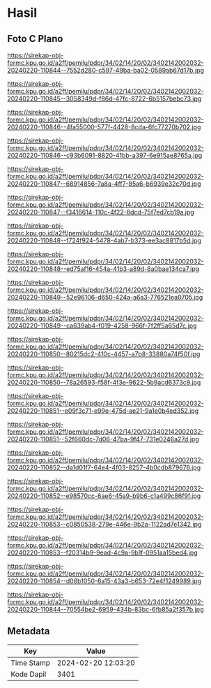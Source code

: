 # Hasil

## Foto C Plano

https://sirekap-obj-formc.kpu.go.id/a2ff/pemilu/pdpr/34/02/14/20/02/3402142002032-20240220-110844--7552d280-c597-49ba-ba02-0589ab67d17b.jpg

https://sirekap-obj-formc.kpu.go.id/a2ff/pemilu/pdpr/34/02/14/20/02/3402142002032-20240220-110845--3058349d-f86d-47fc-8722-6b5157bebc73.jpg

https://sirekap-obj-formc.kpu.go.id/a2ff/pemilu/pdpr/34/02/14/20/02/3402142002032-20240220-110846--4fa55000-577f-4428-8cda-6fc77270b702.jpg

https://sirekap-obj-formc.kpu.go.id/a2ff/pemilu/pdpr/34/02/14/20/02/3402142002032-20240220-110846--c93b6091-8820-41bb-a397-6e915ae8765a.jpg

https://sirekap-obj-formc.kpu.go.id/a2ff/pemilu/pdpr/34/02/14/20/02/3402142002032-20240220-110847--68914856-7a8a-4ff7-85a6-b6939e32c70d.jpg

https://sirekap-obj-formc.kpu.go.id/a2ff/pemilu/pdpr/34/02/14/20/02/3402142002032-20240220-110847--f3416614-110c-4f22-8dcd-75f7ed7cb19a.jpg

https://sirekap-obj-formc.kpu.go.id/a2ff/pemilu/pdpr/34/02/14/20/02/3402142002032-20240220-110848--f724f924-5478-4ab7-b373-ee3ac8817b5d.jpg

https://sirekap-obj-formc.kpu.go.id/a2ff/pemilu/pdpr/34/02/14/20/02/3402142002032-20240220-110848--ed75af16-454a-41b3-a89d-8a0bae134ca7.jpg

https://sirekap-obj-formc.kpu.go.id/a2ff/pemilu/pdpr/34/02/14/20/02/3402142002032-20240220-110849--52e96106-d650-424a-a6a3-776521ea0705.jpg

https://sirekap-obj-formc.kpu.go.id/a2ff/pemilu/pdpr/34/02/14/20/02/3402142002032-20240220-110849--ca639ab4-f019-4258-966f-7f2ff5a65d7c.jpg

https://sirekap-obj-formc.kpu.go.id/a2ff/pemilu/pdpr/34/02/14/20/02/3402142002032-20240220-110850--80215dc2-410c-4457-a7b8-33880a74f50f.jpg

https://sirekap-obj-formc.kpu.go.id/a2ff/pemilu/pdpr/34/02/14/20/02/3402142002032-20240220-110850--78a26593-f58f-4f3e-9622-5b9acd6373c9.jpg

https://sirekap-obj-formc.kpu.go.id/a2ff/pemilu/pdpr/34/02/14/20/02/3402142002032-20240220-110851--e09f3c71-e99e-475d-ae21-9a1e0b4ed352.jpg

https://sirekap-obj-formc.kpu.go.id/a2ff/pemilu/pdpr/34/02/14/20/02/3402142002032-20240220-110851--52f660dc-7d06-47ba-9f47-731e0246a27d.jpg

https://sirekap-obj-formc.kpu.go.id/a2ff/pemilu/pdpr/34/02/14/20/02/3402142002032-20240220-110852--da1d01f7-64e4-4f03-8257-4b0cdb879676.jpg

https://sirekap-obj-formc.kpu.go.id/a2ff/pemilu/pdpr/34/02/14/20/02/3402142002032-20240220-110852--e98570cc-6ae6-45a9-b9b6-c1a499c86f9f.jpg

https://sirekap-obj-formc.kpu.go.id/a2ff/pemilu/pdpr/34/02/14/20/02/3402142002032-20240220-110853--c0850538-279e-446e-9b2a-1122ad7e1342.jpg

https://sirekap-obj-formc.kpu.go.id/a2ff/pemilu/pdpr/34/02/14/20/02/3402142002032-20240220-110853--f20314b9-9ead-4c9a-9b1f-0951aa15bed4.jpg

https://sirekap-obj-formc.kpu.go.id/a2ff/pemilu/pdpr/34/02/14/20/02/3402142002032-20240220-110854--d08b1050-6a15-43a3-b653-72e4f1249989.jpg

https://sirekap-obj-formc.kpu.go.id/a2ff/pemilu/pdpr/34/02/14/20/02/3402142002032-20240220-110844--70554be2-6959-434b-83bc-6fb85a2f357b.jpg


## Metadata

| Key        | Value               |
| ---------- | ------------------- |
| Time Stamp | 2024-02-20 12:03:20 |
| Kode Dapil | 3401                |



